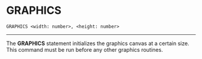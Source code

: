 # GRAPHICS

```
GRAPHICS <width: number>, <height: number>
```

---

The **GRAPHICS** statement initializes the graphics canvas at a certain size.
This command must be run before any other graphics routines.
